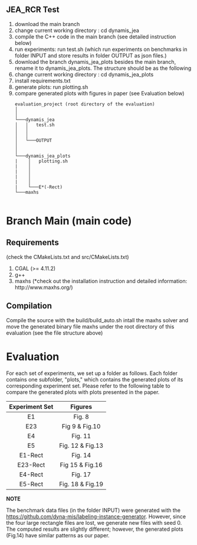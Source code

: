 ## JEA_RCR Test
<ol>
<li>download the main branch </li>
<li>change current working directory : cd dynamis_jea </li>
<li>compile the C++ code in the main branch (see detailed instruction below) </li>
<li>run experiments: run test.sh (which run experiments on benchmarks in folder INPUT and store results in folder OUTPUT as json files.)</li>
<li>download the branch dynamis_jea_plots besides the main branch, rename it to dynamis_jea_plots. The structure should be as the following</li>
<li>change current working directory : cd dynamis_jea_plots </li>
<li> install requirements.txt</li>
<li>generate plots: run plotting.sh</li>
<li>compare generated plots with figures in paper (see Evaluation below)</li>

```
evaluation_project (root directory of the evaluation)
│     
│
└───dynamis_jea 
│   │   test.sh
│   │  
│   │
│   └───OUTPUT
│    
│   
└───dynamis_jea_plots    
|    │   plotting.sh          
|    │    
|    │
|    │
|    │     
|    └───E*(-Rect)
└───maxhs   
 

```  


  

</ol>

# Branch Main (main code)

## Requirements 
(check the CMakeLists.txt and src/CMakeLists.txt)
<ol>
<li>CGAL (>= 4.11.2)</li>
<li>  g++ </li>
<li> maxhs  (*check out the installation instruction and detailed information: http://www.maxhs.org/) </li> 
</ol>

## Compilation
Compile the source with the build/build_auto.sh
intall the maxhs solver and move the generated binary file maxhs under the root directory of this evaluation (see the file structure above)



# Evaluation
For each set of experiments, we set up a folder as follows. Each folder 
contains one subfolder, "plots," which contains the generated plots of its corresponding experiment set.
Please refer to the following table to compare the generated plots with plots presented in the paper.

| Experiment Set      | Figures|
| :----------------------: | :----------------------: | 
| E1    | Fig. 8|
| E23   | Fig 9 & Fig.10|
| E4    | Fig. 11|
| E5   | Fig. 12 & Fig.13|
| E1-Rect| Fig. 14|
| E23-Rect| Fig 15 & Fig.16|
| E4-Rect| Fig. 17|
| E5-Rect| Fig. 18 & Fig.19|



**NOTE**


The benchmark data files (in the folder INPUT) were generated with the https://github.com/dyna-mis/labeling-instance-generator. 
However, since the four large rectangle files are lost, we generate new files with seed 0. 
The computed results are slightly different; however, the generated plots (Fig.14) have similar patterns as our paper. 

 
